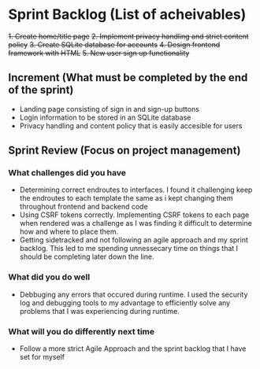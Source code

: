 # Sprint Backlog (List of acheivables)

~~1. Create home/title page~~
~~2. Implement privacy handling and strict content policy~~
~~3. Create SQLite database for accounts~~
~~4. Design frontend framework with HTML~~
~~5. New user sign up functionality~~

## Increment (What must be completed by the end of the sprint)

- Landing page consisting of sign in and sign-up buttons
- Login information to be stored in an SQLite database
- Privacy handling and content policy that is easily accesible for users

## Sprint Review (Focus on project management)

### What challenges did you have

- Determining correct endroutes to interfaces. I found it challenging keep the endroutes to each template the same as i kept changing them throughout frontend and backend code
- Using CSRF tokens correctly. Implementing CSRF tokens to each page when rendered was a challenge as I was finding it difficult to determine how and where to place them.
- Getting sidetracked and not following an agile approach and my sprint backlog. This led to me spending unnessecary time on things that I should be completing later down the line.

### What did you do well

- Debbuging any errors that occured during runtime. I used the security log and debugging tools to my advantage to efficiently solve any problems that I was experiencing during runtime.

### What will you do differently next time

- Follow a more strict Agile Approach and the sprint backlog that I have set for myself
